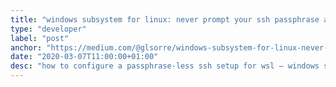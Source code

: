 ```yaml
---
title: "windows subsystem for linux: never prompt your ssh passphrase again"
type: "developer"
label: "post"
anchor: "https://medium.com/@glsorre/windows-subsystem-for-linux-never-prompt-your-ssh-passphrase-again-353db7c931ab"
date: "2020-03-07T11:00:00+01:00"
desc: "how to configure a passphrase-less ssh setup for wsl — windows subsystem for linux —basing on keychain, credentials manager, task scheduler and a bunch of scripts"
---
```

